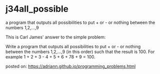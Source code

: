 # j34all_possible
a program that outputs all possibilities to put + or - or nothing between the numbers 1,2,…,9

This is Carl James' answer to the simple problem:

Write a program that outputs all possibilities to put + or - or nothing between the numbers 1,2,…,9 (in this order) such that the result is 100. For example 1 + 2 + 3 - 4 + 5 + 6 + 78 + 9 = 100.

posted on:
https://adriann.github.io/programming_problems.html
